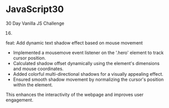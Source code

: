 # JavaScript30

30 Day Vanilla JS Challenge

16. 
feat: Add dynamic text shadow effect based on mouse movement

- Implemented a mousemove event listener on the '.hero' element to track cursor position.
- Calculated shadow offset dynamically using the element's dimensions and mouse coordinates.
- Added colorful multi-directional shadows for a visually appealing effect.
- Ensured smooth shadow movement by normalizing the cursor's position within the element.

This enhances the interactivity of the webpage and improves user engagement.
